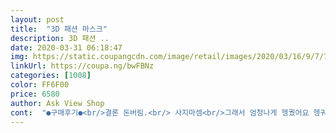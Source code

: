 ```yaml
---
layout: post 
title:  "3D 패션 마스크" 
description: 3D 패션 ..
date: 2020-03-31 06:18:47 
img: https://static.coupangcdn.com/image/retail/images/2020/03/16/9/7/72093a42-0028-4fc2-8de8-610b6a6fe66a.jpg 
linkUrl: https://coupa.ng/bwFBNz 
categories: [1008] 
color: FF6F00 
price: 6580 
author: Ask View Shop 
cont:  "●구매후기●<br/>결론 돈버림.<br/> 사지마셈<br/>그래서 엄청나게 헹궜어요 헹궈도헹궈도 나오는 이유는 무얼까요?<br/>냄새 먼지 심하고 뜯자마자 실같은게 많이 나오네요 마감처리가 진짜 별로예요 하 ㅠㅠ<br/>다만 배송과 포장상태는 좋습니다<br/>담엔 사지말아야겠어요 중국산인것도 확인안되고 집에도착한거보고 알았네요<br/>매니큐어 냄새 비스무리<br/>빨지않고 그냥썼을때는 가격에 비해 괜찮다고 생각했는데... <br/>일회용마스크만 못하네요 일단 10개 샀으니 쓰긴써야겠네요 관리만 잘하면 몇번은 더 쓰겠네요<br/>솔직한 상품평 남겨요~오자마자 써보고 좋았어요<br/>스타킹마냥 올이 다 나갔어요 일단 검은실로 꿰멨어요<br/>실착외엔 쓴적없음ㅋ 그 잠깐 써본것도 개불편했음<br/>헹구다가 지쳐서 그만 헹구고 나와서보니 아래위로 실밥다터지고<br/>헹구다보니 검은물은 안빠지는데 웬열~~검은먼지인지 엄청나게 빠지더라구여ㅠ<br/>헹궈서 쓰려고 일단 두개만 화장실로 직행<br/>" 
---
```

